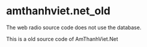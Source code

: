 # amthanhviet.net_old
The web radio source code does not use the database.

This is a old source code of AmThanhViet.Net
